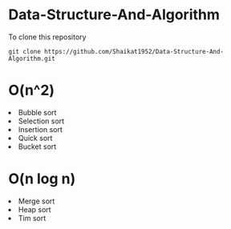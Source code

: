 # Data-Structure-And-Algorithm

To clone this repository
```
git clone https://github.com/Shaikat1952/Data-Structure-And-Algorithm.git
```
<h1>O(n^2)</h1>
<li>Bubble sort<//li>
<li>Selection sort<//li>
<li>Insertion sort<//li>
<li>Quick sort<//li>
<li>Bucket sort<//li>


<h1>O(n log n)</h1>
<li>Merge sort<//li>
<li>Heap sort<//li>
<li>Tim sort<//li>
